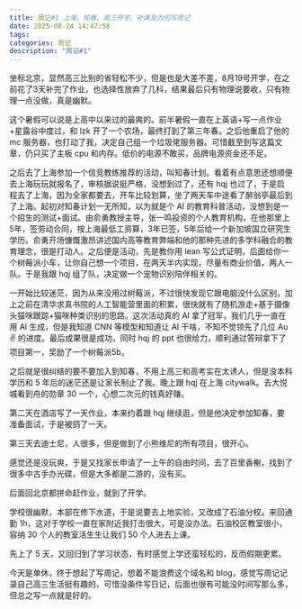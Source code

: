 ```yaml
---
title: 周记#1 上海、知春、高三开学、补课及为何写周记
date: 2025-08-24 14:47:58
tags:
categories: 周记
description: "周记#1"
---
```


坐标北京，显然高三比别的省轻松不少，但是也是大差不差，8月19号开学，在之前花了3天补完了作业，也选择性放弃了几科，结果最后只有物理说要收，只有物理一点没做，真是幽默。

这个暑假可以说是上高中以来过的最爽的。前半暑假一直在上英语+写一点作业+星露谷中度过，和 lzk 开了一个农场，最终打到了第三年春。之后他重启了他的 mc 服务器，也打动了我，决定自己组一个垃圾佬服务器。可惜截至到写这篇文章，仍只买了主板 cpu 和内存。低价的电源不敢买，品牌电源资金还不足。

之后去了上海参加一个信竞教练推荐的活动，叫知春计划。看着有点意思还想顺便去上海玩玩就报名了，审核据说挺严格，没想到过了，还有 hqj 也过了，于是启程去了上海，因为全家都要去，开车比较划算，坐了两天车中途看了醉翁亭最后到了上海。起初对知春计划一无所知，以为就是个 AI 的教育科普活动，没想到是一个招生的测试+面试。由俞勇教授主导，张一鸣投资的个人教育机构，在他那里上5年，签劳动合同，按上海最低工资算，3年已签，5年后给一个新加坡国立研究生学历。俞勇开场慷慨激昂讲述国内高等教育弊端和他的那种先进的多学科融合的教育理念，很是打动人。之后便是活动，先是教你用 lean 写公式证明，后面给你一个树莓派小车，让你自己想一个项目，在两天半内实现，尽量有商业价值，两人一队。于是我跟 hqj 组了队，决定做一个宠物识别陪伴相关的。

一开始比较迷茫，因为从来没用过树莓派，不过很快发现它跟电脑没什么区别，加上之前在清华求真书院的人工智能营里面的积累，很快就有了随机游走+基于摄像头猫咪跟踪+猫咪种类识别的思路。这次活动真的 AI 拿了冠军，我们几乎一直在用 AI 生成，但是我知道 CNN 等模型和知道让 AI 干啥，不知不觉领先了几位 Au ✌ 的进度。最后成果很是成功，同时 hqj 的 ppt 也很给力，顺利通过答辩拿下了项目第一，奖励了一个树莓派5b。

之后就是很纠结的要不要加入到知春，不用上高三和高考实在太诱人，但是没本科学历和 5 年后的迷茫还是让家长制止了我。晚上跟 hqj 在上海 citywalk。去大悦城看到舟的勋章 30 一个，心想二次元的钱真好赚。

第二天在酒店写了一天作业，本来约着跟 hqj 继续逛，但是他决定参加知春，要准备面试，于是被鸽了一天。

第三天去迪士尼，人很多，但是做到了小熊维尼的所有项目，很开心。

感觉还是没玩爽，于是又找家长申请了一上午的自由时间，去了百里香榭，找到了很多中古手办光碟，但是大多都是二游的，没有买。

后面回北京都拼命赶作业，就到了开学。

学校很幽默，本部在修下水道，于是说要去上地实验，又改成了石油分校。来回通勤 1h，这对于学校一直在家附近我打击很大，可是没办法。石油校区教室很小，容纳 30 个人的教室活生生让我们 50 个人进去上课。

先上了 5 天，又回归到了学习状态，有时感觉上学还蛮轻松的，反而假期更累。

今天是单休，终于想起了写周记，想着不能浪费这个域名和 blog，感觉写周记记录自己高三生活挺有趣的，可惜没条件写日记，后面也很有可能没时间写那么多，但总之写一点就是好的。